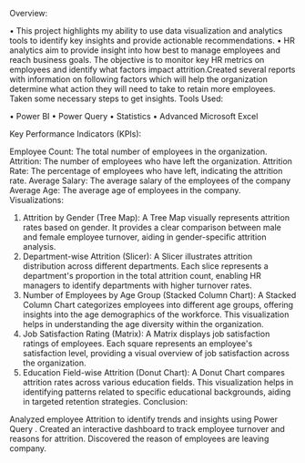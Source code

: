 
Overview:


•	This project highlights my ability to use data visualization and analytics tools to identify key insights and provide actionable recommendations.
•	HR analytics aim to provide insight into how best to manage employees and reach business goals. The objective is to monitor key HR metrics on employees and identify what factors impact attrition.Created several reports with information on following factors which will help the organization determine what action they will need to take to retain more employees. Taken some necessary steps to get insights.
Tools Used:

•	Power BI
•	Power Query
•	Statistics
•	Advanced Microsoft Excel

Key Performance Indicators (KPIs):


Employee Count: The total number of employees in the organization.
Attrition: The number of employees who have left the organization.
Attrition Rate: The percentage of employees who have left, indicating the attrition rate.
Average Salary: The average salary of the employees of the company 
Average Age: The average age of employees in the company.
Visualizations:


1.	Attrition by Gender (Tree Map): A Tree Map visually represents attrition rates based on gender. It provides a clear comparison between male and female employee turnover, aiding in gender-specific attrition analysis.
2.	Department-wise Attrition (Slicer): A Slicer illustrates attrition distribution across different departments. Each slice represents a department's proportion in the total attrition count, enabling HR managers to identify departments with higher turnover rates.
3.	Number of Employees by Age Group (Stacked Column Chart): A Stacked Column Chart categorizes employees into different age groups, offering insights into the age demographics of the workforce. This visualization helps in understanding the age diversity within the organization.
4.	Job Satisfaction Rating (Matrix): A Matrix displays job satisfaction ratings of employees. Each square represents an employee's satisfaction level, providing a visual overview of job satisfaction across the organization.
5.	Education Field-wise Attrition (Donut Chart): A Donut Chart compares attrition rates across various education fields. This visualization helps in identifying patterns related to specific educational backgrounds, aiding in targeted retention strategies.
Conclusion:


Analyzed employee Attrition to identify trends and insights using Power Query . Created an interactive dashboard to track employee turnover and reasons for attrition. Discovered the reason of employees are leaving company.

